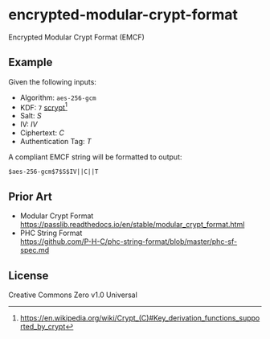 # encrypted-modular-crypt-format
Encrypted Modular Crypt Format (EMCF)

## Example
Given the following inputs:

* Algorithm: `aes-256-gcm`
* KDF: `7` [scrypt][1][^1]
* Salt: _S_
* IV: _IV_
* Ciphertext: _C_
* Authentication Tag: _T_

A compliant EMCF string will be formatted to output:

```emcf
$aes-256-gcm$7$S$IV||C||T
```

## Prior Art
* Modular Crypt Format  
  https://passlib.readthedocs.io/en/stable/modular_crypt_format.html
* PHC String Format  
  https://github.com/P-H-C/phc-string-format/blob/master/phc-sf-spec.md

## License
Creative Commons Zero v1.0 Universal

[1]:  https://en.wikipedia.org/wiki/Scrypt
[^1]: https://en.wikipedia.org/wiki/Crypt_(C)#Key_derivation_functions_supported_by_crypt
